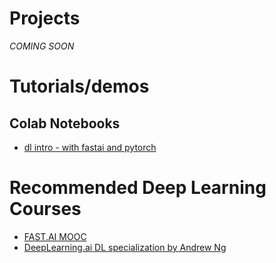 # Projects
*COMING SOON*

# Tutorials/demos
## Colab Notebooks
* [dl intro - with fastai and pytorch](https://drive.google.com/open?id=1TMDZkgW7F9cyzmLJlpE6JMa_qzyRR7FF)

# Recommended Deep Learning Courses
* [FAST.AI MOOC](https://course.fast.ai/)
* [DeepLearning.ai DL specialization by Andrew Ng](https://www.deeplearning.ai/deep-learning-specialization/)
